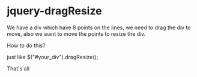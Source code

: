 jquery-dragResize
=================
We have a div which have 8 points on the lines, we need to drag the div to move, also we want to move the points to resize the div.

How to do this?

just like $("#your_div").dragResize();

That's all
